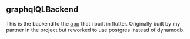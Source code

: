 ## graphqlQLBackend
This is the backend to the [app](https://github.com/AselGamer/flutterAssistancesQR) that i built in flutter. Originally built by my partner in the project but reworked to use postgres instead of dynamodb.
